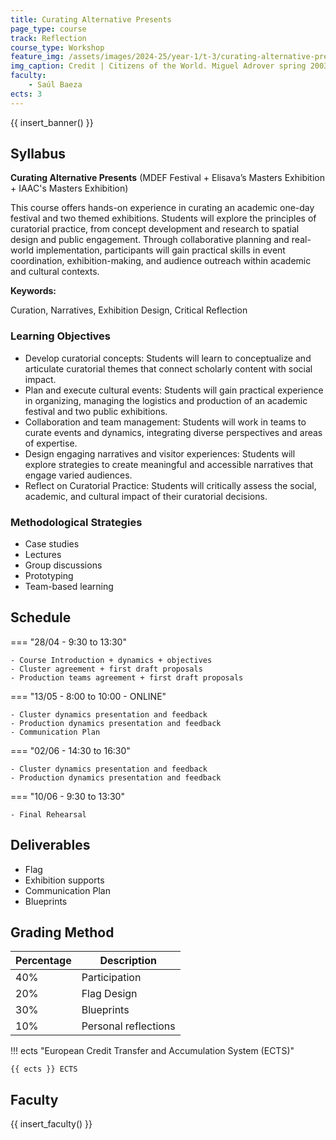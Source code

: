 ```yaml
---
title: Curating Alternative Presents
page_type: course
track: Reflection
course_type: Workshop
feature_img: /assets/images/2024-25/year-1/t-3/curating-alternative-presents.jpg
img_caption: Credit | Citizens of the World. Miguel Adrover spring 2003 fashion show.
faculty:
    - Saúl Baeza
ects: 3
---
```


{{ insert_banner() }}

## Syllabus

**Curating Alternative Presents**
(MDEF Festival + Elisava’s Masters Exhibition + IAAC's Masters Exhibition)

This course offers hands-on experience in curating an academic one-day festival and two themed exhibitions. Students will explore the principles of curatorial practice, from concept development and research to spatial design and public engagement. Through collaborative planning and real-world implementation, participants will gain practical skills in event coordination, exhibition-making, and audience outreach within academic and cultural contexts. 

**Keywords:**

Curation, Narratives, Exhibition Design, Critical Reflection

### Learning Objectives

- Develop curatorial concepts: Students will learn to conceptualize and articulate curatorial themes that connect scholarly content with social impact.
- Plan and execute cultural events: Students will gain practical experience in organizing, managing the logistics and production of an academic festival and two public exhibitions.
- Collaboration and team management: Students will work in teams to curate events and dynamics, integrating diverse perspectives and areas of expertise.
- Design engaging narratives and visitor experiences: Students will explore strategies to create meaningful and accessible narratives that engage varied audiences.
- Reflect on Curatorial Practice: Students will critically assess the social, academic, and cultural impact of their curatorial decisions.


### Methodological Strategies

- Case studies
- Lectures  
- Group discussions  
- Prototyping 
- Team-based learning  


## Schedule

=== "28/04 - 9:30 to 13:30"

    - Course Introduction + dynamics + objectives
    - Cluster agreement + first draft proposals
    - Production teams agreement + first draft proposals

=== "13/05 - 8:00 to 10:00 - ONLINE"

    - Cluster dynamics presentation and feedback
    - Production dynamics presentation and feedback
    - Communication Plan

=== "02/06 - 14:30 to 16:30"

    - Cluster dynamics presentation and feedback
    - Production dynamics presentation and feedback

=== "10/06 - 9:30 to 13:30"

    - Final Rehearsal


## Deliverables

- Flag
- Exhibition supports
- Communication Plan
- Blueprints


## Grading Method

| Percentage  | Description                         |
| ----------- | ------------------------------------|
| 40%         | Participation                     |
| 20%         | Flag Design    |
| 30%         | Blueprints                        |
| 10%         | Personal reflections               |

!!! ects "European Credit Transfer and Accumulation System (ECTS)"

    {{ ects }} ECTS


## Faculty

{{ insert_faculty() }}



